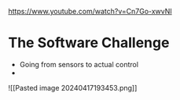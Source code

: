 https://www.youtube.com/watch?v=Cn7Go-xwvNI
# The Software Challenge
* Going from sensors to actual control
* 
![[Pasted image 20240417193453.png]]